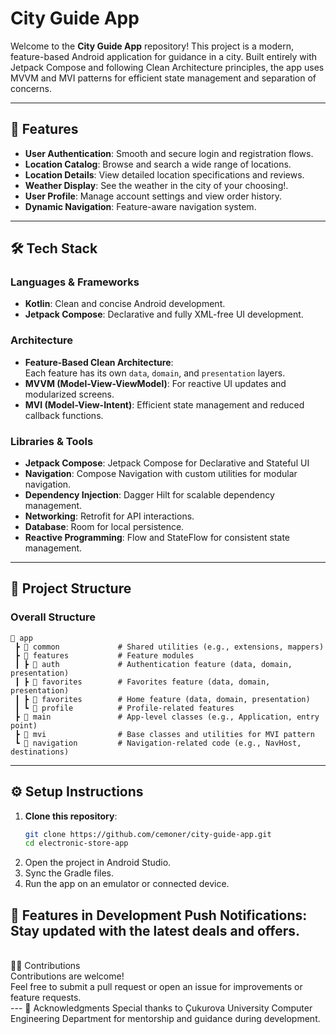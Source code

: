 # City Guide App

Welcome to the **City Guide App** repository! This project is a modern, feature-based Android application for guidance in a city. 
Built entirely with Jetpack Compose and following Clean Architecture principles, the app uses MVVM and MVI patterns for efficient state management and separation of concerns.

---

## 📱 Features

- **User Authentication**: Smooth and secure login and registration flows.
- **Location Catalog**: Browse and search a wide range of locations.
- **Location Details**: View detailed location specifications and reviews.
- **Weather Display**: See the weather in the city of your choosing!.
- **User Profile**: Manage account settings and view order history.
- **Dynamic Navigation**: Feature-aware navigation system.

---

## 🛠️ Tech Stack

### **Languages & Frameworks**
- **Kotlin**: Clean and concise Android development.
- **Jetpack Compose**: Declarative and fully XML-free UI development.

### **Architecture**
- **Feature-Based Clean Architecture**:  
  Each feature has its own `data`, `domain`, and `presentation` layers.
- **MVVM (Model-View-ViewModel)**: For reactive UI updates and modularized screens.
- **MVI (Model-View-Intent)**: Efficient state management and reduced callback functions.

### **Libraries & Tools**
- **Jetpack Compose**: Jetpack Compose for Declarative and Stateful UI
- **Navigation**: Compose Navigation with custom utilities for modular navigation.
- **Dependency Injection**: Dagger Hilt for scalable dependency management.
- **Networking**: Retrofit for API interactions.
- **Database**: Room for local persistence.
- **Reactive Programming**: Flow and StateFlow for consistent state management.

---

## 📂 Project Structure

### Overall Structure

```plaintext
📂 app
 ┣ 📂 common             # Shared utilities (e.g., extensions, mappers)
 ┣ 📂 features           # Feature modules
 ┃ ┣ 📂 auth             # Authentication feature (data, domain, presentation)
 ┃ ┣ 📂 favorites        # Favorites feature (data, domain, presentation)
 ┃ ┣ 📂 favorites        # Home feature (data, domain, presentation)
 ┃ ┗ 📂 profile          # Profile-related features
 ┣ 📂 main               # App-level classes (e.g., Application, entry point)
 ┣ 📂 mvi                # Base classes and utilities for MVI pattern
 ┗ 📂 navigation         # Navigation-related code (e.g., NavHost, destinations)
```
---
## ⚙️ Setup Instructions

1. **Clone this repository**:
   ```bash
   git clone https://github.com/cemoner/city-guide-app.git
   cd electronic-store-app
2. Open the project in Android Studio.
3. Sync the Gradle files.
4. Run the app on an emulator or connected device.

🚀 Features in Development
Push Notifications: Stay updated with the latest deals and offers.
<br>
---
<br>
👨‍💻 Contributions
<br>
Contributions are welcome! 
<br>
Feel free to submit a pull request or open an issue for improvements or feature requests.
<br>
---
🙌 Acknowledgments
Special thanks to Çukurova University Computer Engineering Department for mentorship and guidance during development.
